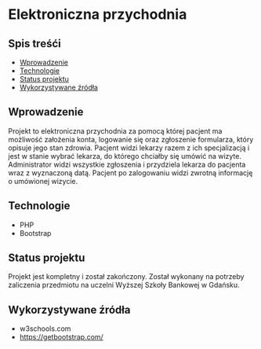 # Elektroniczna przychodnia

## Spis treśći
* [Wprowadzenie](#wprowadzenie)
* [Technologie](#technologie)
* [Status projektu](#status-projektu)
* [Wykorzystywane źródła](#wykorzystywane-źródła)

## Wprowadzenie
Projekt to elektroniczna przychodnia za pomocą której pacjent ma możliwość założenia konta, logowanie się oraz zgłoszenie formularza, który opisuje jego stan zdrowia.
Pacjent widzi lekarzy razem z ich specjalizacją i jest w stanie wybrać lekarza, do którego chciałby się umówić na wizyte. Administrator widzi wszystkie zgłoszenia i przydziela 
lekarza do pacjenta wraz z wyznaczoną datą. Pacjent po zalogowaniu widzi zwrotną informację o umówionej wizycie.

## Technologie
* PHP
* Bootstrap

## Status projektu
Projekt jest kompletny i został zakończony. Został wykonany na potrzeby zaliczenia przedmiotu na uczelni Wyższej Szkoły Bankowej w Gdańsku.

## Wykorzystywane źródła
* w3schools.com
* https://getbootstrap.com/

